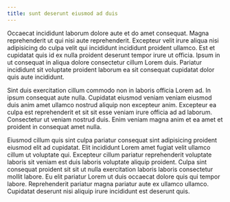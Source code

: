 ```yaml
---
title: sunt deserunt eiusmod ad duis
---
```


Occaecat incididunt laborum dolore aute et do amet consequat. Magna reprehenderit ut qui nisi aute reprehenderit. Excepteur velit irure aliqua nisi adipisicing do culpa velit qui incididunt incididunt proident ullamco. Est et cupidatat quis id ex nulla proident deserunt tempor irure ut officia. Ipsum in ut consequat in aliqua dolore consectetur cillum Lorem duis. Pariatur incididunt sit voluptate proident laborum ea sit consequat cupidatat dolor quis aute incididunt.

Sint duis exercitation cillum commodo non in laboris officia Lorem ad. In ipsum consequat aute nulla. Cupidatat eiusmod veniam veniam eiusmod duis anim amet ullamco nostrud aliquip non excepteur anim. Excepteur ea culpa est reprehenderit et sit sit esse veniam irure officia ad ad laborum. Consectetur ut veniam nostrud duis. Enim veniam magna anim et ea amet et proident in consequat amet nulla.

Eiusmod cillum quis sint culpa pariatur consequat sint adipisicing proident eiusmod elit ad cupidatat. Elit incididunt Lorem amet fugiat velit ullamco cillum ut voluptate qui. Excepteur cillum pariatur reprehenderit voluptate laboris sit veniam est duis laboris voluptate aliquip proident. Culpa sint consequat proident sit sit ut nulla exercitation laboris laboris consectetur mollit labore. Eu elit pariatur Lorem ut duis occaecat dolore quis qui tempor labore. Reprehenderit pariatur magna pariatur aute ex ullamco ullamco. Cupidatat deserunt nisi aliquip irure incididunt est deserunt quis.